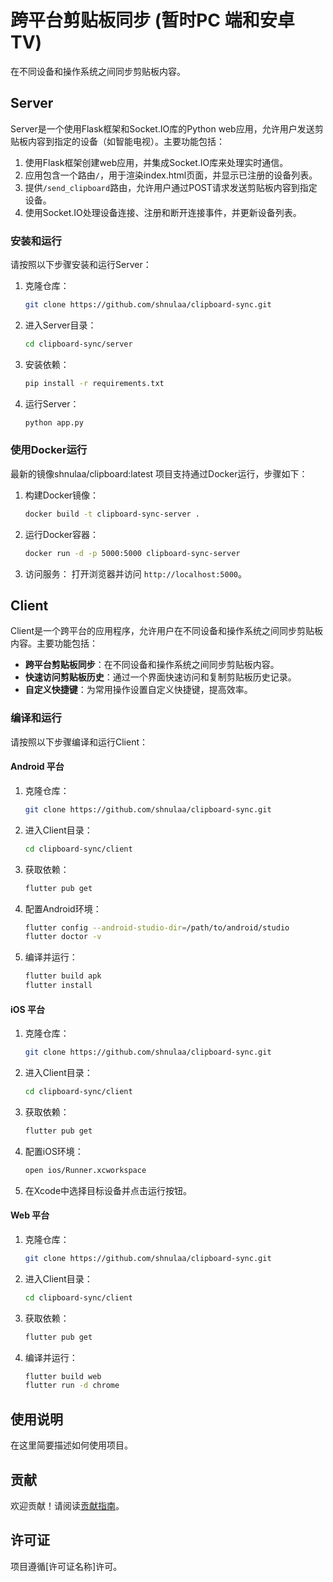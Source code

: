 # 跨平台剪贴板同步 (暂时PC 端和安卓TV)

在不同设备和操作系统之间同步剪贴板内容。

## Server

Server是一个使用Flask框架和Socket.IO库的Python web应用，允许用户发送剪贴板内容到指定的设备（如智能电视）。主要功能包括：

1. 使用Flask框架创建web应用，并集成Socket.IO库来处理实时通信。
2. 应用包含一个路由`/`，用于渲染index.html页面，并显示已注册的设备列表。
3. 提供`/send_clipboard`路由，允许用户通过POST请求发送剪贴板内容到指定设备。
4. 使用Socket.IO处理设备连接、注册和断开连接事件，并更新设备列表。

### 安装和运行

请按照以下步骤安装和运行Server：

1. 克隆仓库：

   ```sh
   git clone https://github.com/shnulaa/clipboard-sync.git
   ```

2. 进入Server目录：

   ```sh
   cd clipboard-sync/server
   ```

3. 安装依赖：

   ```sh
   pip install -r requirements.txt
   ```

4. 运行Server：

   ```sh
   python app.py
   ```

### 使用Docker运行

最新的镜像shnulaa/clipboard:latest
项目支持通过Docker运行，步骤如下：

1. 构建Docker镜像：

   ```sh
   docker build -t clipboard-sync-server .
   ```

2. 运行Docker容器：

   ```sh
   docker run -d -p 5000:5000 clipboard-sync-server
   ```

3. 访问服务：
   打开浏览器并访问 `http://localhost:5000`。

## Client

Client是一个跨平台的应用程序，允许用户在不同设备和操作系统之间同步剪贴板内容。主要功能包括：

- **跨平台剪贴板同步**：在不同设备和操作系统之间同步剪贴板内容。
- **快速访问剪贴板历史**：通过一个界面快速访问和复制剪贴板历史记录。
- **自定义快捷键**：为常用操作设置自定义快捷键，提高效率。

### 编译和运行

请按照以下步骤编译和运行Client：

#### Android 平台

1. 克隆仓库：

   ```sh
   git clone https://github.com/shnulaa/clipboard-sync.git
   ```

2. 进入Client目录：

   ```sh
   cd clipboard-sync/client
   ```

3. 获取依赖：

   ```sh
   flutter pub get
   ```

4. 配置Android环境：

   ```sh
   flutter config --android-studio-dir=/path/to/android/studio
   flutter doctor -v
   ```

5. 编译并运行：

   ```sh
   flutter build apk
   flutter install
   ```

#### iOS 平台

1. 克隆仓库：

   ```sh
   git clone https://github.com/shnulaa/clipboard-sync.git
   ```

2. 进入Client目录：

   ```sh
   cd clipboard-sync/client
   ```

3. 获取依赖：

   ```sh
   flutter pub get
   ```

4. 配置iOS环境：

   ```sh
   open ios/Runner.xcworkspace
   ```

5. 在Xcode中选择目标设备并点击运行按钮。

#### Web 平台

1. 克隆仓库：

   ```sh
   git clone https://github.com/shnulaa/clipboard-sync.git
   ```

2. 进入Client目录：

   ```sh
   cd clipboard-sync/client
   ```

3. 获取依赖：

   ```sh
   flutter pub get
   ```

4. 编译并运行：

   ```sh
   flutter build web
   flutter run -d chrome
   ```

## 使用说明

在这里简要描述如何使用项目。

## 贡献

欢迎贡献！请阅读[贡献指南](https://github.com/yourusername/yourproject/blob/main/CONTRIBUTING.md)。

## 许可证

项目遵循[许可证名称]许可。
